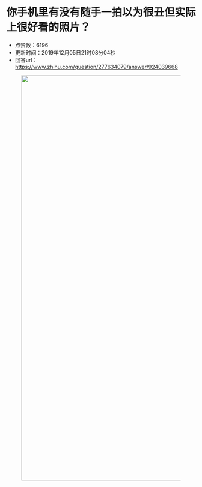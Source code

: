 # 你手机里有没有随手一拍以为很丑但实际上很好看的照片？
- 点赞数：6196
- 更新时间：2019年12月05日21时08分04秒
- 回答url：https://www.zhihu.com/question/277634079/answer/924039668
<body>
 <p></p>
 <figure data-size="normal">
  <img src="https://pic1.zhimg.com/50/v2-1aded2cf5f87b43e05e28a282103acbb_720w.jpg?source=1940ef5c" data-rawwidth="1080" data-rawheight="1440" data-size="normal" data-original-token="v2-03f4c6f57c61053161e39906c8817573" data-default-watermark-src="https://picx.zhimg.com/50/v2-f0cb6a2331dc553961c2f2f5020318cb_720w.jpg?source=1940ef5c" class="origin_image zh-lightbox-thumb" width="1080" data-original="https://pic1.zhimg.com/v2-1aded2cf5f87b43e05e28a282103acbb_r.jpg?source=1940ef5c">
 </figure>
 <p></p>
</body>